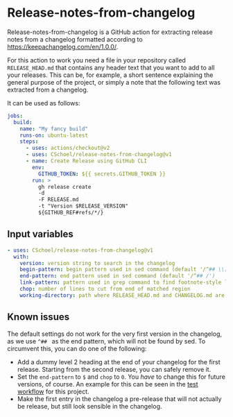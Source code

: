 # Release-notes-from-changelog

Release-notes-from-changelog is a GitHub action for extracting release notes from a changelog formatted according to https://keepachangelog.com/en/1.0.0/.

For this action to work you need a file in your repository called `RELEASE_HEAD.md` that contains any header text that you want to add to all your releases.
This can be, for example, a short sentence explaining the general purpose of the project, or simply a note that the following text was extracted from a changelog.

It can be used as follows:

```yaml
jobs:
  build:
    name: "My fancy build"
    runs-on: ubuntu-latest
    steps:
      - uses: actions/checkout@v2
      - uses: CSchoel/release-notes-from-changelog@v1
      - name: Create Release using GitHub CLI
        env:
          GITHUB_TOKEN: ${{ secrets.GITHUB_TOKEN }}
        run: >
          gh release create
          -d
          -F RELEASE.md
          -t "Version $RELEASE_VERSION"
          ${GITHUB_REF#refs/*/}
```

## Input variables

```yaml
- uses: CSchoel/release-notes-from-changelog@v1
  with:
    version: version string to search in the changelog
    begin-pattern: begin pattern used in sed command (default '/^## \\[${RELEASE_VERSION}\\]/')
    end-pattern: end pattern used in sed command (default '/^## /')
    link-pattern: pattern used in grep command to find footnote-style link for version (default '^\\[${RELEASE_VERSION}\\]:')
    chop: number of lines to cut from end of matched region
    working-directory: path where RELEASE_HEAD.md and CHANGELOG.md are found and where RELEASE.md is placed
```

## Known issues

The default settings do not work for the very first version in the changelog, as we use `^## ` as the end pattern, which will not be found by sed.
To circumvent this, you can do one of the following:

* Add a dummy level 2 heading at the end of your changelog for the first release. Starting from the second release, you can safely remove it.
* Set the `end-pattern` to `$` and `chop` to `0`. You *have* to change this for future versions, of course. An example for this can be seen in the [test workflow](.github/workflows/test.yml) for this project.
* Make the first entry in the changelog a pre-release that will not actually be release, but still look sensible in the changelog.